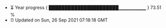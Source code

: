 - ⏳ Year progress { ██████████████████████▁▁▁▁▁▁▁▁ } 73.51 %
- ⏰ Updated on Sun, 26 Sep 2021 07:18:18 GMT

